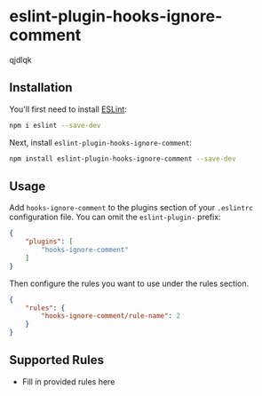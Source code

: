 # eslint-plugin-hooks-ignore-comment

qjdlqk

## Installation

You'll first need to install [ESLint](https://eslint.org/):

```sh
npm i eslint --save-dev
```

Next, install `eslint-plugin-hooks-ignore-comment`:

```sh
npm install eslint-plugin-hooks-ignore-comment --save-dev
```

## Usage

Add `hooks-ignore-comment` to the plugins section of your `.eslintrc` configuration file. You can omit the `eslint-plugin-` prefix:

```json
{
    "plugins": [
        "hooks-ignore-comment"
    ]
}
```


Then configure the rules you want to use under the rules section.

```json
{
    "rules": {
        "hooks-ignore-comment/rule-name": 2
    }
}
```

## Supported Rules

* Fill in provided rules here


